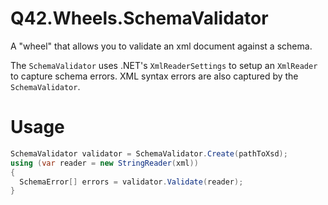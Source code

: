 Q42.Wheels.SchemaValidator
==========================

A "wheel" that allows you to validate an xml document against a schema.

The `SchemaValidator` uses .NET's `XmlReaderSettings` to setup an `XmlReader` to capture schema errors.
XML syntax errors are also captured by the `SchemaValidator`.

Usage
=====
```C#
SchemaValidator validator = SchemaValidator.Create(pathToXsd);
using (var reader = new StringReader(xml))
{
  SchemaError[] errors = validator.Validate(reader);
}
```
